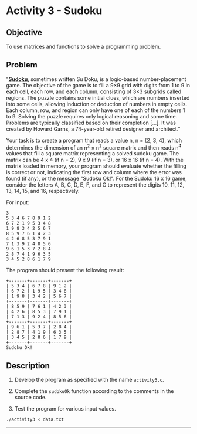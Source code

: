 # Activity 3 - Sudoku

## Objective

To use matrices and functions to solve a programming problem.

## Problem

"[**Sudoku**](https://pt.wikipedia.org/wiki/Sudoku), sometimes written Su Doku, is a logic-based number-placement game. The objective of the game is to fill a 9×9 grid with digits from 1 to 9 in each cell, each row, and each column, consisting of 3×3 subgrids called regions. The puzzle contains some initial clues, which are numbers inserted into some cells, allowing induction or deduction of numbers in empty cells. Each column, row, and region can only have one of each of the numbers 1 to 9. Solving the puzzle requires only logical reasoning and some time. Problems are typically classified based on their completion [...]. It was created by Howard Garns, a 74-year-old retired designer and architect."

Your task is to create a program that reads a value n, n = {2, 3, 4}, which determines the dimension of an n<sup>2</sup> × n<sup>2</sup> square matrix and then reads n<sup>4</sup> values that fill a square matrix representing a solved sudoku game. The matrix can be 4 x 4 (if n = 2), 9 x 9 (if n = 3), or 16 x 16 (if n = 4). With the matrix loaded in memory, your program should evaluate whether the filling is correct or not, indicating the first row and column where the error was found (if any), or the message "Sudoku Ok!". For the Sudoku 16 x 16 game, consider the letters A, B, C, D, E, F, and G to represent the digits 10, 11, 12, 13, 14, 15, and 16, respectively.

For input:

```
3
5 3 4 6 7 8 9 1 2
6 7 2 1 9 5 3 4 8
1 9 8 3 4 2 5 6 7
8 5 9 7 6 1 4 2 3
4 2 6 8 5 3 7 9 1
7 1 3 9 2 4 8 5 6
9 6 1 5 3 7 2 8 4
2 8 7 4 1 9 6 3 5
3 4 5 2 8 6 1 7 9
```

The program should present the following result:

```
+-------+-------+-------+
| 5 3 4 | 6 7 8 | 9 1 2 |
| 6 7 2 | 1 9 5 | 3 4 8 |
| 1 9 8 | 3 4 2 | 5 6 7 |
+-------+-------+-------+
| 8 5 9 | 7 6 1 | 4 2 3 |
| 4 2 6 | 8 5 3 | 7 9 1 |
| 7 1 3 | 9 2 4 | 8 5 6 |
+-------+-------+-------+
| 9 6 1 | 5 3 7 | 2 8 4 |
| 2 8 7 | 4 1 9 | 6 3 5 |
| 3 4 5 | 2 8 6 | 1 7 9 |
+-------+-------+-------+
Sudoku Ok!
```

## Description

1. Develop the program as specified with the name `activity3.c`.

2. Complete the `sudokuOk` function according to the comments in the source code.

3. Test the program for various input values.

```bash
./activity3 < data.txt
```

***
